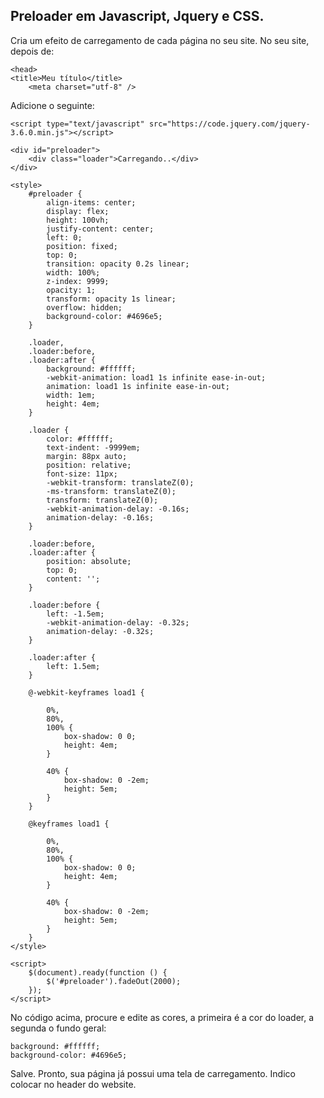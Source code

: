 ## Preloader em Javascript, Jquery e CSS.
Cria um efeito de carregamento de cada página no seu site.
No seu site, depois de:

	<head>
    <title>Meu título</title>
		<meta charset="utf-8" />
  
Adicione o seguinte:

    <script type="text/javascript" src="https://code.jquery.com/jquery-3.6.0.min.js"></script>
    
    <div id="preloader">
        <div class="loader">Carregando..</div>
    </div>
    
    <style>
        #preloader {
            align-items: center;
            display: flex;
            height: 100vh;
            justify-content: center;
            left: 0;
            position: fixed;
            top: 0;
            transition: opacity 0.2s linear;
            width: 100%;
            z-index: 9999;
            opacity: 1;
            transform: opacity 1s linear;
            overflow: hidden;
            background-color: #4696e5;
        }
    
        .loader,
        .loader:before,
        .loader:after {
            background: #ffffff;
            -webkit-animation: load1 1s infinite ease-in-out;
            animation: load1 1s infinite ease-in-out;
            width: 1em;
            height: 4em;
        }
    
        .loader {
            color: #ffffff;
            text-indent: -9999em;
            margin: 88px auto;
            position: relative;
            font-size: 11px;
            -webkit-transform: translateZ(0);
            -ms-transform: translateZ(0);
            transform: translateZ(0);
            -webkit-animation-delay: -0.16s;
            animation-delay: -0.16s;
        }
    
        .loader:before,
        .loader:after {
            position: absolute;
            top: 0;
            content: '';
        }
    
        .loader:before {
            left: -1.5em;
            -webkit-animation-delay: -0.32s;
            animation-delay: -0.32s;
        }
    
        .loader:after {
            left: 1.5em;
        }
    
        @-webkit-keyframes load1 {
    
            0%,
            80%,
            100% {
                box-shadow: 0 0;
                height: 4em;
            }
    
            40% {
                box-shadow: 0 -2em;
                height: 5em;
            }
        }
    
        @keyframes load1 {
    
            0%,
            80%,
            100% {
                box-shadow: 0 0;
                height: 4em;
            }
    
            40% {
                box-shadow: 0 -2em;
                height: 5em;
            }
        }
    </style>
    
    <script>
        $(document).ready(function () {
            $('#preloader').fadeOut(2000);
        });
    </script>

No código acima, procure e edite as cores, a primeira é a cor do loader, a segunda o fundo geral:

    background: #ffffff;
    background-color: #4696e5;

Salve. Pronto, sua página já possui uma tela de carregamento. Indico colocar no header do website.
